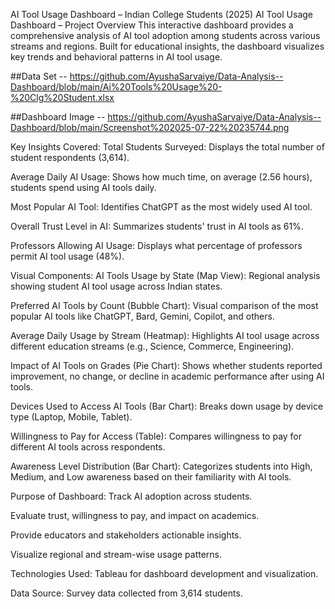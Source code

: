 AI Tool Usage Dashboard – Indian College Students (2025)
AI Tool Usage Dashboard – Project Overview 
This interactive dashboard provides a comprehensive analysis of AI tool adoption among students across various streams and regions. Built for educational insights, the dashboard visualizes key trends and behavioral patterns in AI tool usage.

 ##Data Set -- https://github.com/AyushaSarvaiye/Data-Analysis--Dashboard/blob/main/Ai%20Tools%20Usage%20-%20Clg%20Student.xlsx
 
 ##Dashboard Image -- https://github.com/AyushaSarvaiye/Data-Analysis--Dashboard/blob/main/Screenshot%202025-07-22%20235744.png  
 
Key Insights Covered:
Total Students Surveyed:
Displays the total number of student respondents (3,614).

Average Daily AI Usage:
Shows how much time, on average (2.56 hours), students spend using AI tools daily.

Most Popular AI Tool:
Identifies ChatGPT as the most widely used AI tool.

Overall Trust Level in AI:
Summarizes students' trust in AI tools as 61%.

Professors Allowing AI Usage:
Displays what percentage of professors permit AI tool usage (48%).

Visual Components:
AI Tools Usage by State (Map View):
Regional analysis showing student AI tool usage across Indian states.

Preferred AI Tools by Count (Bubble Chart):
Visual comparison of the most popular AI tools like ChatGPT, Bard, Gemini, Copilot, and others.

Average Daily Usage by Stream (Heatmap):
Highlights AI tool usage across different education streams (e.g., Science, Commerce, Engineering).

Impact of AI Tools on Grades (Pie Chart):
Shows whether students reported improvement, no change, or decline in academic performance after using AI tools.

Devices Used to Access AI Tools (Bar Chart):
Breaks down usage by device type (Laptop, Mobile, Tablet).

Willingness to Pay for Access (Table):
Compares willingness to pay for different AI tools across respondents.

Awareness Level Distribution (Bar Chart):
Categorizes students into High, Medium, and Low awareness based on their familiarity with AI tools.

Purpose of Dashboard:
Track AI adoption across students.

Evaluate trust, willingness to pay, and impact on academics.

Provide educators and stakeholders actionable insights.

Visualize regional and stream-wise usage patterns.

Technologies Used:
Tableau for dashboard development and visualization.

Data Source: Survey data collected from 3,614 students.

